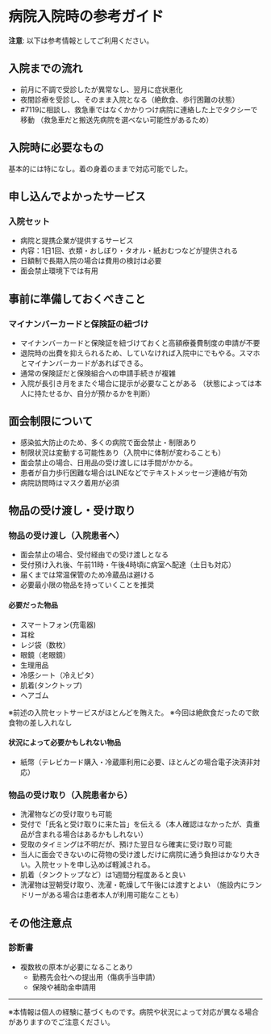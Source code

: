 # 病院入院時の参考ガイド

**注意**: 以下は参考情報としてご利用ください。

## 入院までの流れ

- 前月に不調で受診したが異常なし、翌月に症状悪化
- 夜間診療を受診し、そのまま入院となる（絶飲食、歩行困難の状態）
- #7119に相談し、救急車ではなくかかりつけ病院に連絡した上でタクシーで移動
  （救急車だと搬送先病院を選べない可能性があるため）

## 入院時に必要なもの

基本的には特になし。着の身着のままで対応可能でした。

## 申し込んでよかったサービス

### 入院セット
- 病院と提携企業が提供するサービス
- 内容：1日1回、衣類・おしぼり・タオル・紙おむつなどが提供される
- 日額制で長期入院の場合は費用の検討は必要
- 面会禁止環境下では有用

## 事前に準備しておくべきこと

### マイナンバーカードと保険証の紐づけ
- マイナンバーカードと保険証を紐づけておくと高額療養費制度の申請が不要
- 退院時の出費を抑えられるため、していなければ入院中にでもやる。スマホとマイナンバーカードがあればできる。
- 通常の保険証だと保険組合への申請手続きが複雑
- 入院が長引き月をまたぐ場合に提示が必要なことがある
  （状態によっては本人に持たせるか、自分が預かるかを判断）

## 面会制限について

- 感染拡大防止のため、多くの病院で面会禁止・制限あり
- 制限状況は変動する可能性あり（入院中に体制が変わることも）
- 面会禁止の場合、日用品の受け渡しには手間がかかる。
- 患者が自力歩行困難な場合はLINEなどでテキストメッセージ連絡が有効
- 病院訪問時はマスク着用が必須

## 物品の受け渡し・受け取り

### 物品の受け渡し（入院患者へ）
- 面会禁止の場合、受付経由での受け渡しとなる
- 受付預け入れ後、午前11時・午後4時頃に病室へ配達（土日も対応）
- 届くまでは常温保管のため冷蔵品は避ける
- 必要最小限の物品を持っていくことを推奨

#### 必要だった物品
- スマートフォン(充電器)
- 耳栓
- レジ袋（数枚）
- 眼鏡（老眼鏡）
- 生理用品
- 冷感シート（冷えピタ）
- 肌着(タンクトップ)
- ヘアゴム

※前述の入院セットサービスがほとんどを賄えた。
※今回は絶飲食だったので飲食物の差し入れなし

#### 状況によって必要かもしれない物品
- 紙幣（テレビカード購入・冷蔵庫利用に必要、ほとんどの場合電子決済非対応）

### 物品の受け取り（入院患者から）
- 洗濯物などの受け取りも可能
- 受付で「氏名と受け取りに来た旨」を伝える（本人確認はなかったが、貴重品が含まれる場合はあるかもしれない）
- 受取のタイミングは不明だが、預けた翌日なら確実に受け取り可能
- 当人に面会できないのに荷物の受け渡しだけに病院に通う負担はかなり大きい。入院セットを申し込めば軽減される。
- 肌着（タンクトップなど）は1週間分程度あると良い
- 洗濯物は翌朝受け取り、洗濯・乾燥して午後には渡すとよい
  （施設内にランドリーがある場合は患者本人が利用可能なことも）

## その他注意点

### 診断書
- 複数枚の原本が必要になることあり
  - 勤務先会社への提出用（傷病手当申請）
  - 保険や補助金申請用

---

※本情報は個人の経験に基づくものです。病院や状況によって対応が異なる場合がありますのでご注意ください。

